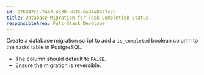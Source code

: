```yaml
---
id: 276847c1-7443-4638-b636-6e94a8677c7c
title: Database Migration for Task Completion Status
responsibleArea: Full-Stack Developer
---
```

Create a database migration script to add a `is_completed` boolean column to the `tasks` table in PostgreSQL.
*   The column should default to `FALSE`.
*   Ensure the migration is reversible.